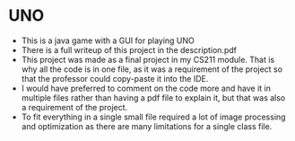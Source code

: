 # UNO
- This is a java game with a GUI for playing UNO
- There is a full writeup of this project in the description.pdf
- This project was made as a final project in my CS211 module.  That is why all the code is in one file, as it was a requirement of the project so that the professor could copy-paste it into the IDE.
- I would have preferred to comment on the code more and have it in multiple files rather than having a pdf file to explain it, but that was also a requirement of the project.
- To fit everything in a single small file required a lot of image processing and optimization as there are many limitations for a single class file.